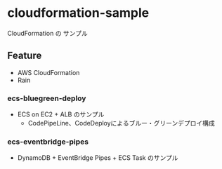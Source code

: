# cloudformation-sample
CloudFormation の サンプル

## Feature
- AWS CloudFormation
- Rain

### ecs-bluegreen-deploy
- ECS on EC2 + ALB のサンプル
    - CodePipeLine、CodeDeployによるブルー・グリーンデプロイ構成

### ecs-eventbridge-pipes
- DynamoDB + EventBridge Pipes + ECS Task のサンプル
